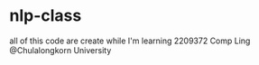 # nlp-class
all of this code are create while I'm learning 2209372 Comp Ling @Chulalongkorn University
